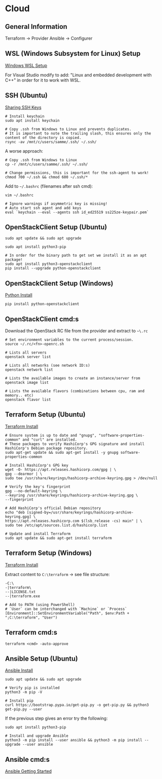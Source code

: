 # Cloud

## General Information

Terraform -> Provider
Ansible -> Configurer

## WSL (Windows Subsystem for Linux) Setup

[Windows WSL Setup](https://learn.microsoft.com/en-us/windows/wsl/setup/environment#file-storage)

For Visual Studio modify to add: "Linux and embedded development with C++" in order for it to work with WSL.

## SSH (Ubuntu)

[Sharing SSH Keys](https://devblogs.microsoft.com/commandline/sharing-ssh-keys-between-windows-and-wsl-2/)

```shell
# Install keychain
sudo apt install keychain
```

```shell
# Copy .ssh from Windows to Linux and prevents duplicates.
# It is important to note the trailing slash, this ensures only the content of the directory is copied.
rsync -av /mnt/c/users/samme/.ssh/ ~/.ssh/
```

A worse approach:

```shell
# Copy .ssh from Windows to Linux
cp -r /mnt/c/users/samme/.ssh/ ~/.ssh/
```

```shell
# Change permissions, this is important for the ssh-agent to work!
chmod 700 ~/.ssh && chmod 600 ~/.ssh/*
```

Add to `~/.bashrc` (filenames after ssh cmd):

```shell
vim ~/.bashrc
```

```shell
# Ignore warnings if asymmetric key is missing!
# Auto start ssh agent and add keys
eval `keychain --eval --agents ssh id_ed25519 ss225ze-keypair.pem`
```

## OpenStackClient Setup (Ubuntu)

```shell
sudo apt update && sudo apt upgrade
```

```shell
sudo apt install python3-pip
```

```shell
# In order for the binary path to get set we install it as an apt package!
sudo apt install python3-openstackclient
pip install --upgrade python-openstackclient
```

## OpenStackClient Setup (Windows)

[Python Install](https://www.python.org/downloads/)

```shell
pip install python-openstackclient
```

## OpenStackClient cmd:s

Download the OpenStack RC file from the provider and extract to `~\.rc`

```shell
# Set environment variables to the current process/session.
source ~/.rc/<fn>-openrc.sh
```

```shell
# Lists all servers
openstack server list
```

```shell
# Lists all networks (see network ID:s)
openstack network list
```

```shell
# Lists the available images to create an instance/server from
openstack image list
```

```shell
# Lists the available flavors (combinations between cpu, ram and memory.. etc)
openstack flavor list
```

## Terraform Setup (Ubuntu)

[Terraform Install](https://developer.hashicorp.com/terraform/tutorials/aws-get-started/install-cli)

```shell
# Ensure system is up to date and "gnupg", "software-properties-common" and "curl" are installed.
# These packages to verify HashiCorp's GPG signature and install HashiCorp's Debian package repository.
sudo apt-get update && sudo apt-get install -y gnupg software-properties-common
```

```shell
# Install HashiCorp's GPG key
wget -O- https://apt.releases.hashicorp.com/gpg | \
gpg --dearmor | \
sudo tee /usr/share/keyrings/hashicorp-archive-keyring.gpg > /dev/null
```

```shell
# Verify the key's fingerprint
gpg --no-default-keyring \
--keyring /usr/share/keyrings/hashicorp-archive-keyring.gpg \
--fingerprint
```

```shell
# Add HashiCorp's official Debian repository
echo "deb [signed-by=/usr/share/keyrings/hashicorp-archive-keyring.gpg] \
https://apt.releases.hashicorp.com $(lsb_release -cs) main" | \
sudo tee /etc/apt/sources.list.d/hashicorp.list
```

```shell
# Update and install Terraform
sudo apt update && sudo apt-get install terraform
```

## Terraform Setup (Windows)

[Terraform Install](https://developer.hashicorp.com/terraform/install?product_intent=terraform)

Extract content to `C:\terraform` -> see file structure:

```text
-C:\
-|terraform\
--|LICENSE.txt
--|terraform.exe
```

```shell
# Add to PATH (using PowerShell)
# `User` can be interchanged with `Machine` or `Process`
[Environment]::SetEnvironmentVariable("Path", $env:Path + ";C:\terraform", "User")
```

## Terraform cmd:s

```shell
terraform <cmd> -auto-approve
```

## Ansible Setup (Ubuntu)

[Ansible Install](https://docs.ansible.com/ansible/latest/installation_guide/intro_installation.html#installing-and-upgrading-ansible-with-pip)

```shell
sudo apt update && sudo apt upgrade
```

```shell
# Verify pip is installed
python3 -m pip -V
```

```shell
# Install pip
curl https://bootstrap.pypa.io/get-pip.py -o get-pip.py && python3 get-pip.py --user
```

If the previous step gives an error try the following:

```shell
sudo apt install python3-pip
```

```shell
# Install and upgrade Ansible
python3 -m pip install --user ansible && python3 -m pip install --upgrade --user ansible
```

## Ansible cmd:s

[Ansible Getting Started](https://docs.ansible.com/ansible/latest/getting_started/get_started_inventory.html)
